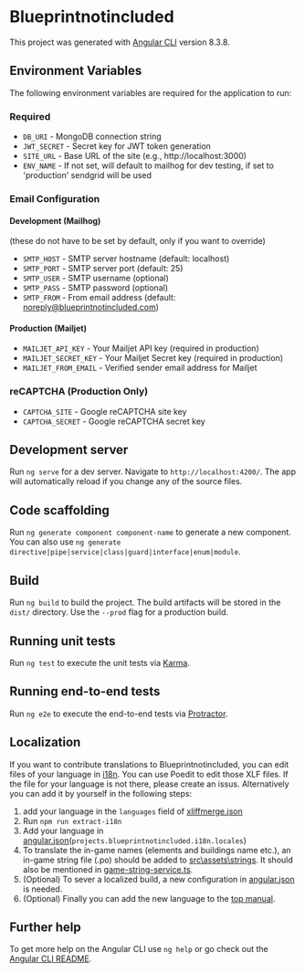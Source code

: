 # Blueprintnotincluded

This project was generated with [Angular CLI](https://github.com/angular/angular-cli) version 8.3.8.

## Environment Variables

The following environment variables are required for the application to run:

### Required

- `DB_URI` - MongoDB connection string
- `JWT_SECRET` - Secret key for JWT token generation
- `SITE_URL` - Base URL of the site (e.g., http://localhost:3000)
- `ENV_NAME` - If not set, will default to mailhog for dev testing, if set to 'production' sendgrid will be used

### Email Configuration

#### Development (Mailhog)

(these do not have to be set by default, only if you want to override)

- `SMTP_HOST` - SMTP server hostname (default: localhost)
- `SMTP_PORT` - SMTP server port (default: 25)
- `SMTP_USER` - SMTP username (optional)
- `SMTP_PASS` - SMTP password (optional)
- `SMTP_FROM` - From email address (default: noreply@blueprintnotincluded.com)

#### Production (Mailjet)

- `MAILJET_API_KEY` - Your Mailjet API key (required in production)
- `MAILJET_SECRET_KEY` - Your Mailjet Secret key (required in production)
- `MAILJET_FROM_EMAIL` - Verified sender email address for Mailjet

### reCAPTCHA (Production Only)

- `CAPTCHA_SITE` - Google reCAPTCHA site key
- `CAPTCHA_SECRET` - Google reCAPTCHA secret key

## Development server

Run `ng serve` for a dev server. Navigate to `http://localhost:4200/`. The app will automatically reload if you change any of the source files.

## Code scaffolding

Run `ng generate component component-name` to generate a new component. You can also use `ng generate directive|pipe|service|class|guard|interface|enum|module`.

## Build

Run `ng build` to build the project. The build artifacts will be stored in the `dist/` directory. Use the `--prod` flag for a production build.

## Running unit tests

Run `ng test` to execute the unit tests via [Karma](https://karma-runner.github.io).

## Running end-to-end tests

Run `ng e2e` to execute the end-to-end tests via [Protractor](http://www.protractortest.org/).

## Localization

If you want to contribute translations to Blueprintnotincluded, you can edit files of your language in [i18n](./src/i18n). You can use Poedit to edit those XLF files. If the file for your language is not there, please create an issus. Alternatively you can add it by yourself in the following steps:

1. add your language in the `languages` field of [xliffmerge.json](./xliffmerge.json)
2. Run `npm run extract-i18n`
3. Add your language in [angular.json](./angular.json)(`projects.blueprintnotincluded.i18n.locales`)
4. To translate the in-game names (elements and buildings name etc.), an in-game string file (.po) should be added to [src\assets\strings](src\assets\strings). It should also be mentioned in [game-string-service.ts](src\app\module-blueprint\services\game-string-service.ts).
5. (Optional) To sever a localized build, a new configuration in [angular.json](./angular.json) is needed.
6. (Optional) Finally you can add the new language to the [top manual](src\app\module-blueprint\components\component-menu\component-menu.component.ts).

## Further help

To get more help on the Angular CLI use `ng help` or go check out the [Angular CLI README](https://github.com/angular/angular-cli/blob/master/README.md).
